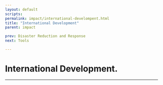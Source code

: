 ```yaml
---
layout: default
scripts:
permalink: impact/international-develompent.html
title: "International Development"
parent: impact

prev: Disaster Reduction and Response
next: Tools

---
```


# International Development.

---

